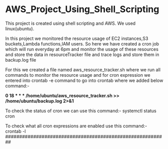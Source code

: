 # AWS_Project_Using_Shell_Scripting
This project is created using shell scripting and AWS. We used linux(ubuntu).

In this project we monitored the resource usage of EC2 instances,S3 buckets,Lambda functions,IAM users. So here we have created a cron job which will run everyday at 6pm and monitor the usage of these resources and store the data in resourceTracker file and trace logs and store them in backup.log file

For this we created a file named aws_resource_tracker.sh where we run all commands to monitor the resource usage and for cron expression we entered into crontab -e command to go into crontab where we added below command:-

**0 18 * * * /home/ubuntu/aws_resource_tracker.sh >> /home/ubuntu/backup.log 2>&1**

To check the status of cron we can use this command:- systemctl status cron 

To check what all cron expressions are enabled use this command:- crontab -l
##########################################################
